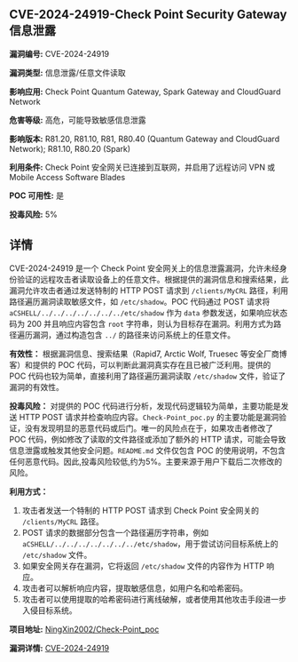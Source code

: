 ## CVE-2024-24919-Check Point Security Gateway 信息泄露

**漏洞编号:** CVE-2024-24919

**漏洞类型:** 信息泄露/任意文件读取

**影响应用:** Check Point Quantum Gateway, Spark Gateway and CloudGuard Network

**危害等级:** 高危，可能导致敏感信息泄露

**影响版本:** R81.20, R81.10, R81, R80.40 (Quantum Gateway and CloudGuard Network); R81.10, R80.20 (Spark)

**利用条件:** Check Point 安全网关已连接到互联网，并启用了远程访问 VPN 或 Mobile Access Software Blades

**POC 可用性:** 是

**投毒风险:** 5%

## 详情

CVE-2024-24919 是一个 Check Point 安全网关上的信息泄露漏洞，允许未经身份验证的远程攻击者读取设备上的任意文件。根据提供的漏洞信息和搜索结果，此漏洞允许攻击者通过发送特制的 HTTP POST 请求到 `/clients/MyCRL` 路径，利用路径遍历漏洞读取敏感文件，如 `/etc/shadow`。POC 代码通过 POST 请求将 `aCSHELL/../../../../../../../etc/shadow` 作为 `data` 参数发送，如果响应状态码为 200 并且响应内容包含 `root` 字符串，则认为目标存在漏洞。利用方式为路径遍历漏洞，通过构造包含 `../` 的路径来访问系统上的任意文件。

**有效性：**
根据漏洞信息、搜索结果（Rapid7, Arctic Wolf, Truesec 等安全厂商博客）和提供的 POC 代码，可以判断此漏洞真实存在且已被广泛利用。提供的 POC 代码也较为简单，直接利用了路径遍历漏洞读取 `/etc/shadow` 文件，验证了漏洞的有效性。

**投毒风险：**
对提供的 POC 代码进行分析，发现代码逻辑较为简单，主要功能是发送 HTTP POST 请求并检查响应内容。`Check-Point_poc.py` 的主要功能是漏洞验证，没有发现明显的恶意代码或后门。唯一的风险点在于，如果攻击者修改了 POC 代码，例如修改了读取的文件路径或添加了额外的 HTTP 请求，可能会导致信息泄露或触发其他安全问题。`README.md` 文件仅包含 POC 的使用说明，不包含任何恶意代码。因此,投毒风险较低,约为5%。主要来源于用户下载后二次修改的风险。

**利用方式：**
1.  攻击者发送一个特制的 HTTP POST 请求到 Check Point 安全网关的 `/clients/MyCRL` 路径。
2.  POST 请求的数据部分包含一个路径遍历字符串，例如 `aCSHELL/../../../../../../../etc/shadow`，用于尝试访问目标系统上的 `/etc/shadow` 文件。
3.  如果安全网关存在漏洞，它将返回 `/etc/shadow` 文件的内容作为 HTTP 响应。
4.  攻击者可以解析响应内容，提取敏感信息，如用户名和哈希密码。
5.  攻击者可以使用提取的哈希密码进行离线破解，或者使用其他攻击手段进一步入侵目标系统。

**项目地址:** [NingXin2002/Check-Point_poc](https://github.com/NingXin2002/Check-Point_poc)

**漏洞详情:** [CVE-2024-24919](https://nvd.nist.gov/vuln/detail/CVE-2024-24919)